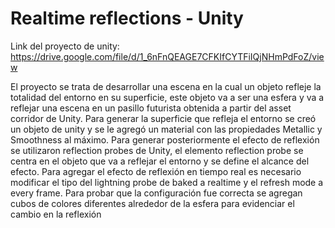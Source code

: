 # Realtime reflections - Unity

Link del proyecto de unity: https://drive.google.com/file/d/1_6nFnQEAGE7CFKIfCYTFiIQjNHmPdFoZ/view

El proyecto se trata de desarrollar una escena en la cual un objeto refleje la totalidad del entorno en su superficie, este objeto va a ser una esfera y va a reflejar una escena en un pasillo futurista obtenida a partir del asset corridor de Unity. Para generar la superficie que refleja el entorno se creó un objeto de unity y se le agregó un material con las propiedades Metallic y Smoothness al máximo. Para generar posteriormente el efecto de reflexión se utilizaron reflection probes de Unity, el elemento reflection probe se centra en el objeto que va a reflejar el entorno y se define el alcance del efecto. Para agregar el efecto de reflexión en tiempo real es necesario modificar el tipo del lightning probe de baked a realtime y el refresh mode a every frame. Para probar que la configuración fue correcta se agregan cubos de colores diferentes alrededor de la esfera para evidenciar el cambio en la reflexión  
